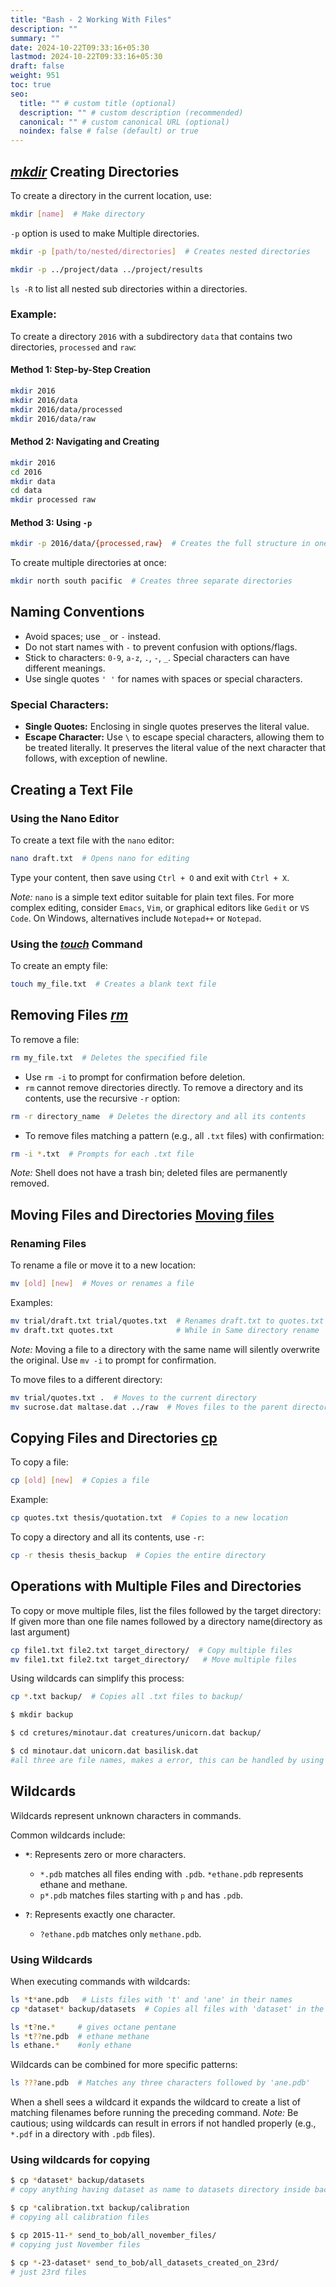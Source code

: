 ```yaml
---
title: "Bash - 2 Working With Files"
description: ""
summary: ""
date: 2024-10-22T09:33:16+05:30
lastmod: 2024-10-22T09:33:16+05:30
draft: false
weight: 951
toc: true
seo:
  title: "" # custom title (optional)
  description: "" # custom description (recommended)
  canonical: "" # custom canonical URL (optional)
  noindex: false # false (default) or true
---
```



## [*mkdir*](/personal-site/docs/bash-linux/command-docs/mkdir) Creating Directories

To create a directory in the current location, use:

```bash {frame="none"}
mkdir [name]  # Make directory
```

`-p` option is used to make Multiple directories.

```bash {frame="none"}
mkdir -p [path/to/nested/directories]  # Creates nested directories

mkdir -p ../project/data ../project/results
```
`ls -R` to list all nested sub directories within a directories.

### Example:
To create a directory `2016` with a subdirectory `data` that contains two directories, `processed` and `raw`:

#### Method 1: Step-by-Step Creation
```bash {frame="none"}
mkdir 2016
mkdir 2016/data
mkdir 2016/data/processed
mkdir 2016/data/raw
```

#### Method 2: Navigating and Creating
```bash {frame="none"}
mkdir 2016
cd 2016
mkdir data
cd data
mkdir processed raw
```

#### Method 3: Using `-p`
```bash {frame="none"}
mkdir -p 2016/data/{processed,raw}  # Creates the full structure in one command
```

To create multiple directories at once:
```bash {frame="none"}
mkdir north south pacific  # Creates three separate directories
```

## Naming Conventions

- Avoid spaces; use `_` or `-` instead.
- Do not start names with `-` to prevent confusion with options/flags.
- Stick to characters: `0-9`, `a-z`, `.`, `-`, `_`. Special characters can have different meanings.
- Use single quotes `' '` for names with spaces or special characters.

### Special Characters:
- **Single Quotes:** Enclosing in single quotes preserves the literal value.
- **Escape Character:** Use `\` to escape special characters, allowing them to be treated literally. It preserves the literal value of the next character that follows, with exception of newline.

## Creating a Text File

### Using the Nano Editor
To create a text file with the `nano` editor:

```bash {frame="none"}
nano draft.txt  # Opens nano for editing
```

Type your content, then save using `Ctrl + O` and exit with `Ctrl + X`. 

*Note:* `nano` is a simple text editor suitable for plain text files. For more complex editing, consider `Emacs`, `Vim`, or graphical editors like `Gedit` or `VS Code`. On Windows, alternatives include `Notepad++` or `Notepad`.

### Using the [*touch*](/personal-site/docs/bash-linux/command-docs/touch) Command
To create an empty file:

```bash {frame="none"}
touch my_file.txt  # Creates a blank text file
```

## Removing Files [*rm*](/personal-site/docs/bash-linux/command-docs/rm-remove)

To remove a file:

```bash {frame="none"}
rm my_file.txt  # Deletes the specified file
```

- Use `rm -i` to prompt for confirmation before deletion.
- `rm` cannot remove directories directly. To remove a directory and its contents, use the recursive `-r` option:

```bash {frame="none"}
rm -r directory_name  # Deletes the directory and all its contents
```

- To remove files matching a pattern (e.g., all `.txt` files) with confirmation:

```bash {frame="none"}
rm -i *.txt  # Prompts for each .txt file
```

*Note:* Shell does not have a trash bin; deleted files are permanently removed.

## Moving Files and Directories [Moving files](/personal-site/docs/bash-linux/command-docs/mv-move)

### Renaming Files
To rename a file or move it to a new location:

```bash {frame="none"}
mv [old] [new]  # Moves or renames a file
```

Examples:
```bash {frame="none"}
mv trial/draft.txt trial/quotes.txt  # Renames draft.txt to quotes.txt
mv draft.txt quotes.txt              # While in Same directory rename
```

*Note:* Moving a file to a directory with the same name will silently overwrite the original. Use `mv -i` to prompt for confirmation.

To move files to a different directory:
```bash {frame="none"}
mv trial/quotes.txt .  # Moves to the current directory
mv sucrose.dat maltase.dat ../raw  # Moves files to the parent directory's raw folder
```

## Copying Files and Directories [cp](/personal-site/docs/bash-linux/command-docs/cp-copy)

To copy a file:

```bash {frame="none"}
cp [old] [new]  # Copies a file
```

Example:
```bash {frame="none"}
cp quotes.txt thesis/quotation.txt  # Copies to a new location
```

To copy a directory and all its contents, use `-r`:

```bash {frame="none"}
cp -r thesis thesis_backup  # Copies the entire directory
```

## Operations with Multiple Files and Directories

To copy or move multiple files, list the files followed by the target directory:
If given more than one file names followed by a directory name(directory as last argument)

```bash {frame="none"}
cp file1.txt file2.txt target_directory/  # Copy multiple files
mv file1.txt file2.txt target_directory/   # Move multiple files
```

Using wildcards can simplify this process:

```bash {frame="none"}
cp *.txt backup/  # Copies all .txt files to backup/
```

```bash {frame="none"}
$ mkdir backup

$ cd cretures/minotaur.dat creatures/unicorn.dat backup/

$ cd minotaur.dat unicorn.dat basilisk.dat
#all three are file names, makes a error, this can be handled by using wildcards.
```

## Wildcards

Wildcards represent unknown characters in commands. 

Common wildcards include:

- **`*`**: Represents zero or more characters.
  - `*.pdb` matches all files ending with `.pdb`.
    `*ethane.pdb` represents ethane and methane.
  - `p*.pdb` matches files starting with `p` and has `.pdb`.
  
- **`?`**: Represents exactly one character.
  - `?ethane.pdb` matches only `methane.pdb`.

### Using Wildcards
When executing commands with wildcards:
```bash {frame="none"}
ls *t*ane.pdb   # Lists files with 't' and 'ane' in their names
cp *dataset* backup/datasets  # Copies all files with 'dataset' in the name

ls *t?ne.*     # gives octane pentane
ls *t??ne.pdb  # ethane methane
ls ethane.*    #only ethane

```

Wildcards can be combined for more specific patterns:
```bash {frame="none"}
ls ???ane.pdb  # Matches any three characters followed by 'ane.pdb'
```
When a shell sees a wildcard it expands the wildcard to create a list of matching filenames before running the preceding command.
*Note:* Be cautious; using wildcards can result in errors if not handled properly (e.g., `*.pdf` in a directory with `.pdb` files).


### Using wildcards for copying
```bash {frame="none"}
$ cp *dataset* backup/datasets
# copy anything having dataset as name to datasets directory inside backups

$ cp *calibration.txt backup/calibration
# copying all calibration files

$ cp 2015-11-* send_to_bob/all_november_files/
# copying just November files

$ cp *-23-dataset* send_to_bob/all_datasets_created_on_23rd/
# just 23rd files
```
